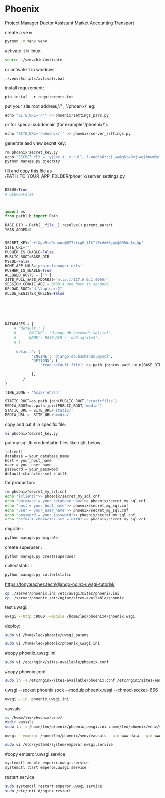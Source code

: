 # Phoenix
Project Manager
Doctor Assistant
Market
Accounting
Transport


create a venv:
```bash
python -m venv venv
```
activate it in linux:
```bash
source ./venv/bin/avtivate
```
or activate it in windows:
```bash
./venv/Scripts/avtivate.bat
```
install requirement:
```python
pip install -r requirements.txt
```

put your site root address,'/' , '/phoenix/' eg:
```python
echo "SITE_URL='/'" >> phoenix/settings_pars.py
```
or for special subdomain (for example '/phoenix/'):

```python
echo "SITE_URL='/phoenix/'" >> phoenix/server_settings.py
```
generate and view secret key:
```python
rm phoenix/secret_key.py
echo "SECRET_KEY = 'yj)%c-)__z_null-_l-ned!$6*cs)_=w@g&t=0vj^wg)knwm3z'" >> phoenix/secret_key.py
python manage.py djecrety
```

fill and copy this file as /PATH_TO_YOUR_APP_FOLDER/phoenix/server_settings.py
```python

DEBUG=True
# DEBUG=False



import os
from pathlib import Path

BASE_DIR = Path(__file__).resolve().parent.parent
YEAR_ADDED=0


SECRET_KEY='-+(&pe9ld9unwos@077r(cg#_)1$^l0c##+%gpy@&95da$=_hp'
SITE_URL='/'
PUSHER_IS_ENABLE=False
PUBLIC_ROOT=BASE_DIR
MYSQL=False
HOME_APP_URLS='projectmanager.urls'
PUSHER_IS_ENABLE=True
ALLOWED_HOSTS = ['*']
SITE_FULL_BASE_ADDRESS="http://127.0.0.1:8000/"
SESSION_COOKIE_AGE = 3600 # one hour in seconds
UPLOAD_ROOT="d:\\uploads2"
ALLOW_REGISTER_ONLINE=False






DATABASES = {
    # 'default': {
    #     'ENGINE': 'django.db.backends.sqlite3',
    #     'NAME': BASE_DIR / 'db9.sqlite3',
    # }
    
    'default': {
            'ENGINE': 'django.db.backends.mysql',
            'OPTIONS': {
                'read_default_file': os.path.join(os.path.join(BASE_DIR, 'phoenix'),'secret_mysql.cnf'),

            },
        }
}

TIME_ZONE = 'Asia/Tehran'

STATIC_ROOT=os.path.join(PUBLIC_ROOT,'staticfiles')
MEDIA_ROOT=os.path.join(PUBLIC_ROOT,'media')
STATIC_URL = SITE_URL+'static/'
MEDIA_URL =  SITE_URL+'media/'


```

copy and put it in specific file:
```bash
vi phoenix/secret_key.py
```


put my sql db credential in files like right below:

```
[client]
database = your_database_name
host = your_host_name
user = your_user_name
password = your_password
default-character-set = utf8
```
for production:
```bash
rm phoenix/secret_my_sql.cnf
echo "[client]">> phoenix/secret_my_sql.cnf
echo "database = your_database_name">> phoenix/secret_my_sql.cnf
echo "host = your_host_name">> phoenix/secret_my_sql.cnf
echo "user = your_user_name">> phoenix/secret_my_sql.cnf
echo "password = your_password">> phoenix/secret_my_sql.cnf
echo "default-character-set = utf8" >> phoenix/secret_my_sql.cnf
```



migrate : 
```python
python manage.py migrate
```

create superuser : 
```python
python manage.py createsuperuser
```

collectstatic : 
```python
python manage.py collectstatic
```

https://tonyteaches.tech/django-nginx-uwsgi-tutorial/



```bash
cp ./server/phoenix.ini /etc/uwsgi/sites/phoenix.ini
cp ./server/phoenix /etc/nginx/sites-available/phoenix
```



test uwsgi:
```bash
uwsgi --http :8000 --module /home/leo/phoenix4/phoenix.wsgi
```


deploy: 
```bash
sudo vi /home/leo/phoenix/uwsgi_params
```



```bash
sudo vi /home/leo/phoenix/phoenix_uwsgi.ini
```
#copy phoenix_uwsgi.ini





```bash
sudo vi /etc/nginx/sites-available/phoenix.conf
```
#copy phoenix.conf




```bash
sudo ln -s /etc/nginx/sites-available/phoenix.conf /etc/nginx/sites-enabled/
```


uwsgi --socket phoenix.sock --module phoenix.wsgi --chmod-socket=666


```bash
uwsgi --ini phoenix_uwsgi.ini
```



vassals

```bash
cd /home/leo/phoenix/venv/
mkdir vassals
sudo ln -s /home/leo/phoenix/phoenix_uwsgi.ini /home/leo/phoenix/venv/vassals/
```



```bash
uwsgi --emperor /home/leo/phoenix/venv/vassals --uid www-data --gid www-data
```





```bash
sudo vi /etc/systemd/system/emperor.uwsgi.service
```
#copy emperor.uwsgi.service



```bash
systemctl enable emperor.uwsgi.service
systemctl start emperor.uwsgi.service
```


restart service:
```bash
sudo systemctl restart emperor.uwsgi.service
sudo /etc/init.d/nginx restart
```
